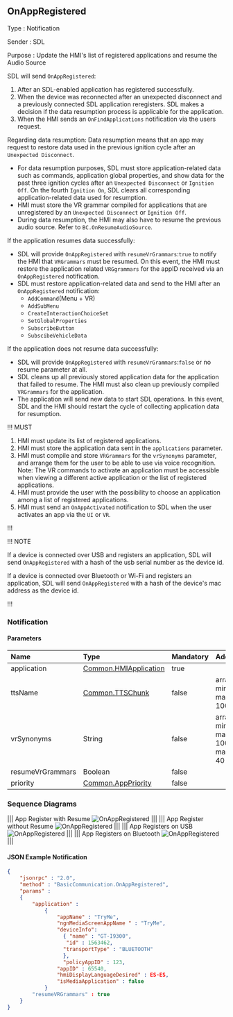 ## OnAppRegistered

Type
: Notification

Sender
: SDL

Purpose
: Update the HMI's list of registered applications and resume the Audio Source

SDL will send `OnAppRegistered`:
1. After an SDL-enabled application has registered successfully.
2. When the device was reconnected after an unexpected disconnect and a previously connected SDL application reregisters. SDL makes a decision if the data resumption process is applicable for the application.
3. When the HMI sends an `OnFindApplications` notification via the users request.

Regarding data resumption:
Data resumption means that an app may request to restore data used in the previous ignition cycle after an `Unexpected Disconnect`.
* For data resumption purposes, SDL must store application-related data such as commands, application global properties, and show data for the past three ignition cycles after an `Unexpected Disconnect` or `Ignition Off`. On the fourth  `Ignition On`, SDL clears all corresponding application-related data used for resumption.
* HMI must store the VR grammar compiled for applications that are unregistered by an `Unexpected Disconnect` or `Ignition Off`.
* During data resumption, the HMI may also have to resume the previous audio source. Refer to `BC.OnResumeAudioSource`.

If the application resumes data successfully:
* SDL will provide `OnAppRegistered` with `resumeVrGrammars`:`true` to notify the HMI that `VRGrammars` must be resumed. On this event, the HMI must restore the application related `VRGgrammars` for the appID received via an `OnAppRegistered` notification.
* SDL must restore application-related data and send to the HMI after an `OnAppRegistered` notification:
	* `AddCommand`(Menu + VR)
	* `AddSubMenu`
	* `CreateInteractionChoiceSet`
	* `SetGlobalProperties`
	* `SubscribeButton`
	* `SubscibeVehicleData`

If the application does not resume data successfully:
* SDL will provide `OnAppRegistered` with `resumeVrGrammars`:`false` or no resume parameter at all.
* SDL cleans up all previously stored application data for the application that failed to resume. The HMI must also clean up previously compiled `VRGrammars` for the application.
* The application will send new data to start SDL operations. In this event, SDL and the HMI should restart the cycle of collecting application data for resumption.

!!! MUST

1. HMI must update its list of registered applications.
2. HMI must store the application data sent in the `applications` parameter.
3. HMI must compile and store `VRGrammars` for the `vrSynonyms` parameter, and arrange them for the user to be able to use via voice recognition. Note: The VR commands to activate an application must be accessible when viewing a different active application or the list of registered applications.
4. HMI must provide the user with the possibility to choose an application among a list of registered applications.
5. HMI must send an `OnAppActivated` notification to SDL when the user activates an app via the `UI` or `VR`.

!!!

!!! NOTE

If a device is connected over USB and registers an application, SDL will send `OnAppRegistered` with a hash of the usb serial number as the device id.

If a device is connected over Bluetooth or Wi-Fi and registers an application, SDL will send `OnAppRegistered` with a hash of the device's mac address as the device id.

!!!



### Notification

#### Parameters

|Name|Type|Mandatory|Additional|
|:---|:---|:--------|:---------|
|application|[Common.HMIApplication](../../Common/Structs/index.md#hmiapplication)|true||
|ttsName|[Common.TTSChunk](../../Common/Structs/index.md#ttschunk)|false|array: true<br>minsize: 1<br>maxsize: 100|
|vrSynonyms|String|false|array: true<br>minsize: 1<br>maxsize: 100<br>maxlength: 40|
|resumeVrGrammars|Boolean|false||
|priority|[Common.AppPriority](../../Common/Enums/index.md#apppriority)|false||

### Sequence Diagrams
|||
App Register with Resume
![OnAppRegistered](./assets/OnAppRegisteredResume.png)
|||
|||
App Register without Resume
![OnAppRegistered](./assets/OnAppRegisteredNoResume.png)
|||
|||
App Registers on USB
![OnAppRegistered](./assets/OnAppRegisteredUSB.png)
|||
|||
App Registers on Bluetooth
![OnAppRegistered](./assets/OnAppRegisteredBT.png)
|||

#### JSON Example Notification
```json
{
	"jsonrpc" : "2.0",
	"method" : "BasicCommunication.OnAppRegistered",
	"params" :
	{
		"application" :
			{
				"appName" : "TryMe",
				"ngnMediaScreenAppName " : "TryMe",
				"deviceInfo":
                  { "name" : "GT-I9300",
	               "id" : 1563462,
				  "transportType" : "BLUETOOTH"
                  },
                  "policyAppID" : 123,
				"appID" : 65540,
				"hmiDisplayLanguageDesired" : ES-ES,
				"isMediaApplication" : false
			}
		"resumeVRGrammars" : true
	}
}
```
